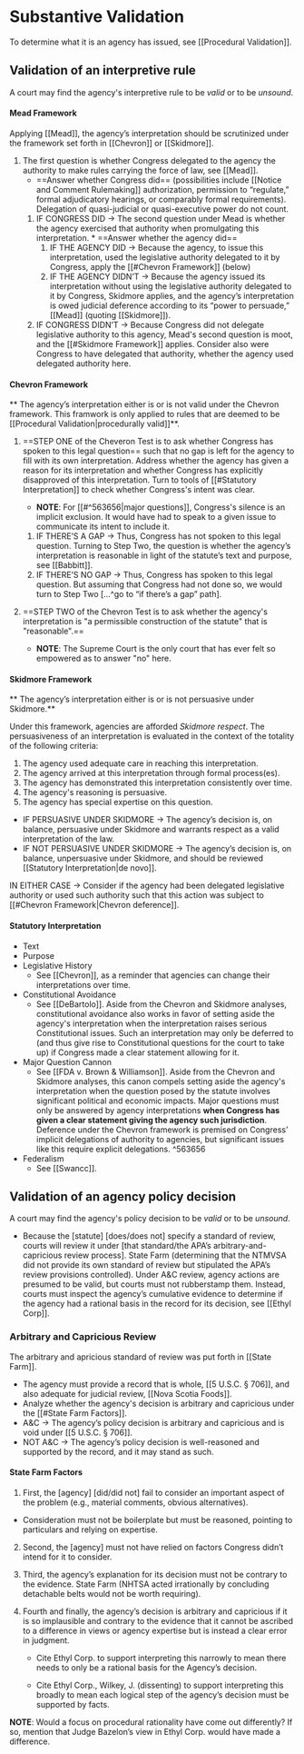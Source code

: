 
# Substantive Validation

To determine what it is an agency has issued, see [[Procedural Validation]].

## Validation of an interpretive rule
A court may find the agency's interpretive rule to be *valid* or to be *unsound*.

#### Mead Framework
Applying [[Mead]], the agency’s interpretation should be scrutinized under the framework set forth in [[Chevron]] or [[Skidmore]].
 1. The first question is whether Congress delegated to the agency the authority to make rules carrying the force of law, see [[Mead]].
	 * ==Answer whether Congress did== (possibilities include [[Notice and Comment Rulemaking]] authorization, permission to “regulate,” formal adjudicatory hearings, or comparably formal requirements). Delegation of quasi-judicial or quasi-executive power do not count.
	1.   IF CONGRESS DID → The second question under Mead is whether the agency exercised that authority when promulgating this interpretation. 
			  *   ==Answer whether the agency did==
			1.   IF THE AGENCY DID → Because the agency, to issue this interpretation, used the legislative authority delegated to it by Congress, apply the [[#Chevron Framework]] (below)
			2.   IF THE AGENCY DIDN’T → Because the agency issued its interpretation without using the legislative authority delegated to it by Congress, Skidmore applies, and the agency’s interpretation is owed judicial deference according to its “power to persuade,” [[Mead]] (quoting [[Skidmore]]).
	2.    IF CONGRESS DIDN’T → Because Congress did not delegate legislative authority to this agency, Mead's second question is moot, and the [[#Skidmore Framework]] applies. Consider also were Congress to have delegated that authority, whether the agency used delegated authority here.
	
#### Chevron Framework
	
** The agency’s interpretation either is or is not valid under the Chevron framework. This framwork is only applied to rules that are deemed to be [[Procedural Validation|procedurally valid]]**.

1. ==STEP ONE of the Cheveron Test is to ask whether Congress has spoken to this legal question== such that no gap is left for the agency to fill with its own interpretation.  Address whether the agency has given a reason for its interpretation and whether Congress has explicitly disapproved of this interpretation. Turn to tools of [[#Statutory Interpretation]] to check whether Congress's intent was clear.
	 *  **NOTE**: For [[#^563656|major questions]], Congress's silence is an implicit exclusion. It would have had to speak to a given issue to communicate its intent to include it.
	 
	1.    IF THERE’S A GAP → Thus, Congress has not spoken to this legal question. Turning to Step Two, the question is whether the agency’s interpretation is reasonable in light of the statute’s text and purpose, see [[Babbitt]].
	1.    IF THERE’S NO GAP → Thus, Congress has spoken to this legal question. But assuming that Congress had not done so, we would turn to Step Two […^go to “if there’s a gap” path].
5.   ==STEP TWO of the Chevron Test is to ask whether the agency's interpretation is "a permissible construction of the statute" that is "reasonable".==
	 * **NOTE**: The Supreme Court is the only court that has ever felt so empowered as to answer "no" here.
    
	
#### Skidmore Framework
** The agency’s interpretation either is or is not persuasive under Skidmore.**
 
Under this framework, agencies are afforded *Skidmore respect*. The persuasiveness of an interpretation is evaluated in the context of the totality of the following criteria:
1. The agency used adequate care in reaching this interpretation.
2. The agency arrived at this interpretation through formal process(es).
3. The agency has demonstrated this interpretation consistently over time.
4. The agency's reasoning is persuasive.
5. The agency has special expertise on this question.

* IF PERSUASIVE UNDER SKIDMORE → The agency’s decision is, on balance, persuasive under Skidmore and warrants respect as a valid interpretation of the law. 
* IF NOT PERSUASIVE UNDER SKIDMORE → The agency’s decision is, on balance, unpersuasive under Skidmore, and should be reviewed [[Statutory Interpretation|de novo]].

IN EITHER CASE → Consider if the agency had been delegated legislative authority or used such authority such that this action was subject to [[#Chevron Framework|Chevron deference]].


#### Statutory Interpretation
-   Text
-   Purpose
-   Legislative History
	-   See [[Chevron]], as a reminder that agencies can change their interpretations over time.
-   Constitutional Avoidance
	-   See [[DeBartolo]]. Aside from the Chevron and Skidmore analyses, constitutional avoidance also works in favor of setting aside the agency's interpretation when the interpretation raises serious Constitutional issues. Such an interpretation may only be deferred to (and thus give rise to Constitutional questions for the court to take up) if Congress made a clear statement allowing for it.
- Major Question Cannon
	*	See [[FDA v. Brown & Williamson]]. Aside from the Chevron and Skidmore analyses, this canon compels setting aside the agency's interpretation when the question posed by the statute involves significant political and economic impacts. Major questions must only be answered by agency interpretations **when Congress has given a clear statement giving the agency such jurisdiction**. Deference under the Chevron framework is premised on Congress’ implicit delegations of authority to agencies, but significant issues like this require explicit delegations. ^563656
-   Federalism
	-   See [[Swancc]].


## Validation of an agency policy decision
 
 A court may find the agency's policy decision to be *valid* or to be *unsound*.
    
-   Because the [statute] [does/does not] specify a standard of review, courts will review it under [that standard/the APA’s arbitrary-and-capricious review process]. State Farm (determining that the NTMVSA did not provide its own standard of review but stipulated the APA’s review provisions controlled). Under A&C review, agency actions are presumed to be valid, but courts must not rubberstamp them. Instead, courts must inspect the agency’s cumulative evidence to determine if the agency had a rational basis in the record for its decision, see [[Ethyl Corp]].
    

### Arbitrary and Capricious Review

The arbitrary and apricious standard of review was put forth in [[State Farm]].
-   The agency must provide a record that is whole, [[5 U.S.C. § 706]], and also adequate for judicial review, [[Nova Scotia Foods]].
-   Analyze whether the agency's decision is arbitrary and capricious under the [[#State Farm Factors]].
-   A&C → The agency’s policy decision is arbitrary and capricious and is void under [[5 U.S.C. § 706]].
-   NOT A&C → The agency’s policy decision is well-reasoned and supported by the record, and it may stand as such.

#### State Farm Factors
1. First, the [agency] [did/did not] fail to consider an important aspect of the problem (e.g., material comments, obvious alternatives).
    

-   Consideration must not be boilerplate but must be reasoned, pointing to particulars and relying on expertise.
    

2. Second, the [agency] must not have relied on factors Congress didn’t intend for it to consider.
    
3. Third, the agency’s explanation for its decision must not be contrary to the evidence. State Farm (NHTSA acted irrationally by concluding detachable belts would not be worth requiring).
    
4.  Fourth and finally, the agency’s decision is arbitrary and capricious if it is so implausible and contrary to the evidence that it cannot be ascribed to a difference in views or agency expertise but is instead a clear error in judgment.
	* Cite Ethyl Corp. to support interpreting this narrowly to mean there needs to only be a rational basis for the Agency’s decision.

	*  Cite Ethyl Corp., Wilkey, J. (dissenting) to support interpreting this broadly to mean each logical step of the agency’s decision must be supported by facts.
    
**NOTE**: Would a focus on procedural rationality have come out differently? If so, mention that Judge Bazelon’s view in Ethyl Corp. would have made a difference.
